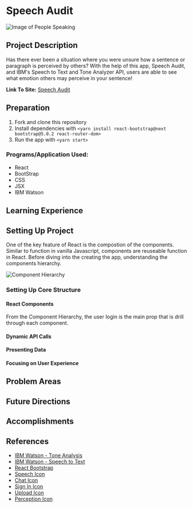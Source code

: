 # Speech Audit
![Image of People Speaking](https://image.flaticon.com/icons/png/512/1141/1141031.png)

## Project Description
Has there ever been a situation where you were unsure how a sentence or paragraph is perceived by others? With the help of this app, Speech Audit, and IBM's Speech to Text and Tone Analyzer API, users are able to see what emotion others may perceive in your sentence!

**Link To Site:** [Speech Audit](https://speechaudit.netlify.app/)

## Preparation
1. Fork and clone this repository
2. Install dependencies with `<yarn install react-bootstrap@next bootstrap@5.0.2 react-router-dom>`
3. Run the app with `<yarn start>`

### Programs/Application Used:
- React
- BootStrap
- CSS
- JSX
- IBM Watson

## Learning Experience


## Setting Up Project
One of the key feature of React is the compostion of the components. Similar to function in vanilla Javascript, components are reuseable function in React. Before diving into the creating the app, understanding the components hierarchy. 

![Component Hierarchy](https://media.git.generalassemb.ly/user/36270/files/43f8a500-f31a-11eb-8a5b-e4a77da3c50b)


### Setting Up Core Structure
#### React Components
From the Component Hierarchy, the user login is the main prop that is drill through each component. 

#### Dynamic API Calls

#### Presenting Data

#### Focusing on User Experience

## Problem Areas
 
## Future Directions

## Accomplishments

## References
- [IBM Watson - Tone Analysis](https://cloud.ibm.com/apidocs/tone-analyzer?code=node#data-handling)
- [IBM Watson - Speech to Text](https://cloud.ibm.com/apidocs/speech-to-text?code=node)
- [React Bootstrap](https://react-bootstrap.github.io/components/forms/)
- [Speech Icon](https://www.flaticon.com/free-icon/conversation_4359295?term=speech%20audit&page=1&position=2&page=1&position=2&related_id=4359295&origin=search)
- [Chat Icon](https://www.flaticon.com/free-icon/chat_1141031?term=speech&page=1&position=10&page=1&position=10&related_id=1141031&origin=search)
- [Sign In Icon](https://www.flaticon.com/free-icon/sign-in_908164?term=sign%20in&page=1&position=25&page=1&position=25&related_id=908164&origin=search)
- [Upload Icon](https://www.flaticon.com/free-icon/upload_3039527?term=upload&page=1&position=25&page=1&position=25&related_id=3039527&origin=search)
- [Perception Icon](https://www.flaticon.com/free-icon/opinion_5226377?term=perception&page=1&position=89&page=1&position=89&related_id=5226377&origin=search)


<!-- # Getting Started with Create React App

This project was bootstrapped with [Create React App](https://github.com/facebook/create-react-app).

## Available Scripts

In the project directory, you can run:

### `yarn start`

Runs the app in the development mode.\
Open [http://localhost:3000](http://localhost:3000) to view it in the browser.

The page will reload if you make edits.\
You will also see any lint errors in the console.

### `yarn test`

Launches the test runner in the interactive watch mode.\
See the section about [running tests](https://facebook.github.io/create-react-app/docs/running-tests) for more information.

### `yarn build`

Builds the app for production to the `build` folder.\
It correctly bundles React in production mode and optimizes the build for the best performance.

The build is minified and the filenames include the hashes.\
Your app is ready to be deployed!

See the section about [deployment](https://facebook.github.io/create-react-app/docs/deployment) for more information.

### `yarn eject`

**Note: this is a one-way operation. Once you `eject`, you can’t go back!**

If you aren’t satisfied with the build tool and configuration choices, you can `eject` at any time. This command will remove the single build dependency from your project.

Instead, it will copy all the configuration files and the transitive dependencies (webpack, Babel, ESLint, etc) right into your project so you have full control over them. All of the commands except `eject` will still work, but they will point to the copied scripts so you can tweak them. At this point you’re on your own.

You don’t have to ever use `eject`. The curated feature set is suitable for small and middle deployments, and you shouldn’t feel obligated to use this feature. However we understand that this tool wouldn’t be useful if you couldn’t customize it when you are ready for it.

## Learn More

You can learn more in the [Create React App documentation](https://facebook.github.io/create-react-app/docs/getting-started).

To learn React, check out the [React documentation](https://reactjs.org/).

### Code Splitting

This section has moved here: [https://facebook.github.io/create-react-app/docs/code-splitting](https://facebook.github.io/create-react-app/docs/code-splitting)

### Analyzing the Bundle Size

This section has moved here: [https://facebook.github.io/create-react-app/docs/analyzing-the-bundle-size](https://facebook.github.io/create-react-app/docs/analyzing-the-bundle-size)

### Making a Progressive Web App

This section has moved here: [https://facebook.github.io/create-react-app/docs/making-a-progressive-web-app](https://facebook.github.io/create-react-app/docs/making-a-progressive-web-app)

### Advanced Configuration

This section has moved here: [https://facebook.github.io/create-react-app/docs/advanced-configuration](https://facebook.github.io/create-react-app/docs/advanced-configuration)

### Deployment

This section has moved here: [https://facebook.github.io/create-react-app/docs/deployment](https://facebook.github.io/create-react-app/docs/deployment)

### `yarn build` fails to minify

This section has moved here: [https://facebook.github.io/create-react-app/docs/troubleshooting#npm-run-build-fails-to-minify](https://facebook.github.io/create-react-app/docs/troubleshooting#npm-run-build-fails-to-minify) -->
